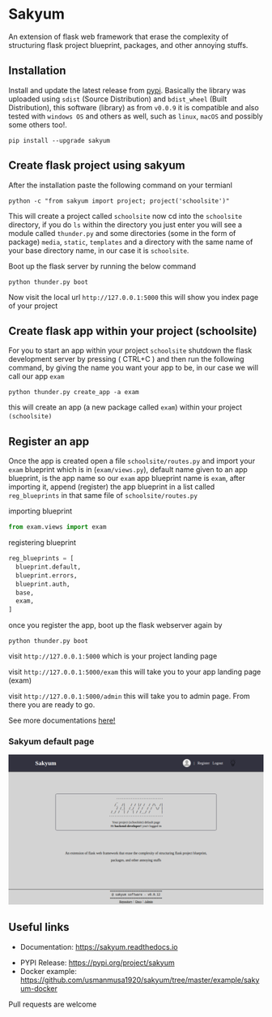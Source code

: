 
# Sakyum

An extension of flask web framework that erase the complexity of structuring flask project blueprint, packages, and other annoying stuffs.

## Installation

Install and update the latest release from <a href="https://pypi.org/project/sakyum">pypi</a>. Basically the library was uploaded using `sdist` (Source Distribution) and `bdist_wheel` (Built Distribution), this software (library) as from `v0.0.9` it is compatible and also tested with `windows OS` and others as well, such as `linux`, `macOS` and possibly some others too!.

```
pip install --upgrade sakyum
```

## Create flask project using sakyum

After the installation paste the following command on your termianl

```
python -c "from sakyum import project; project('schoolsite')"
```

This will create a project called `schoolsite` now cd into the `schoolsite` directory, if you do `ls` within the directory you just enter you will see a module called `thunder.py` and some directories (some in the form of package) `media`, `static`, `templates` and a directory with the same name of your base directory name, in our case it is `schoolsite`.

Boot up the flask server by running the below command

```
python thunder.py boot
```

Now visit the local url `http://127.0.0.1:5000` this will show you index page of your project

## Create flask app within your project (schoolsite)

For you to start an app within your project `schoolsite` shutdown the flask development server by pressing ( CTRL+C ) and then run the following command, by giving the name you want your app to be, in our case we will call our app `exam`

```
python thunder.py create_app -a exam
```

this will create an app (a new package called `exam`) within your project `(schoolsite)`

## Register an app

Once the app is created open a file `schoolsite/routes.py` and import your `exam` blueprint which is in (`exam/views.py`), default name given to an app blueprint, is the app name so our `exam` app blueprint name is `exam`, after importing it, append (register) the app blueprint in a list called `reg_blueprints` in that same file of `schoolsite/routes.py`

importing blueprint

```py
from exam.views import exam
```

registering blueprint

```py
reg_blueprints = [
  blueprint.default,
  blueprint.errors,
  blueprint.auth,
  base,
  exam,
]
```

once you register the app, boot up the flask webserver again by

```
python thunder.py boot
```

visit `http://127.0.0.1:5000` which is your project landing page

visit `http://127.0.0.1:5000/exam` this will take you to your app landing page (exam)

visit `http://127.0.0.1:5000/admin` this will take you to admin page. From there you are ready to go.

See more documentations <a href="https://sakyum.readthedocs.io">here!</a>

### Sakyum default page

![Sakyum default page](./media/sakyum_default_page.png)
<!-- [![Sakyum default page](https://raw.githubusercontent.com/usmanmusa1920/sakyum/v0.0.12/media/sakyum_default_page.png)](https://sakyum.readthedocs.io) -->

## Useful links

- Documentation: https://sakyum.readthedocs.io
<!-- - Repository: https://github.com/usmanmusa1920/sakyum -->
- PYPI Release: https://pypi.org/project/sakyum
- Docker example: https://github.com/usmanmusa1920/sakyum/tree/master/example/sakyum-docker

Pull requests are welcome
